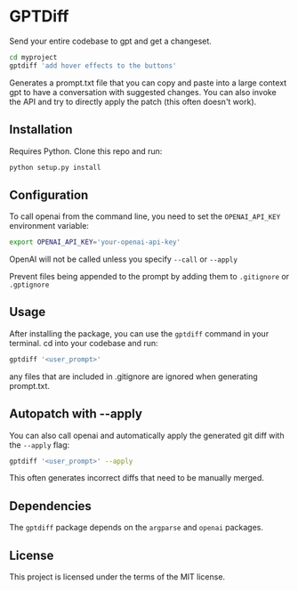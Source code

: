 # GPTDiff

Send your entire codebase to gpt and get a changeset.

```bash
cd myproject
gptdiff 'add hover effects to the buttons'
```

Generates a prompt.txt file that you can copy and paste into a large context gpt to have a conversation with suggested changes. You can also invoke the API and try to directly apply the patch (this often doesn't work).

## Installation

Requires Python. Clone this repo and run:

```bash
python setup.py install
```

## Configuration

To call openai from the command line, you need to set the `OPENAI_API_KEY` environment variable:

```bash
export OPENAI_API_KEY='your-openai-api-key'
```

OpenAI will not be called unless you specify `--call` or `--apply`

Prevent files being appended to the prompt by adding them to `.gitignore` or `.gptignore`

## Usage

After installing the package, you can use the `gptdiff` command in your terminal. cd into your codebase and run:

```bash
gptdiff '<user_prompt>'
```

any files that are included in .gitignore are ignored when generating prompt.txt.

## Autopatch with --apply

You can also call openai and automatically apply the generated git diff with the `--apply` flag:

```bash
gptdiff '<user_prompt>' --apply
```

This often generates incorrect diffs that need to be manually merged.

## Dependencies

The `gptdiff` package depends on the `argparse` and `openai` packages.

## License

This project is licensed under the terms of the MIT license.

